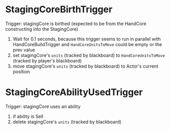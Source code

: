 # StagingCoreBirthTrigger

Trigger: stagingCore is birthed (expected to be from the HandCore constructing into the StagingCore)

1. Wait for 0.1 seconds, because this trigger seems to run in parallel with HandCoreBuildTrigger and `HandCoreUnitsToMove` could be empty or the prev value
2. set stagingCore's `units` (tracked by blackboard) to `HandCoreUnitsToMove` (tracked by player's blackboard)
3. move stagingCore's `units` (tracked by blackboard) to Actor's current position

# StagingCoreAbilityUsedTrigger

Trigger: stagingCore uses an ability

1. if ability is Sell
  1. delete stagingCore's `units` (tracked by blackboard)
